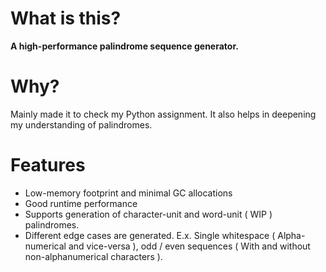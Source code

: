 # What is this?

**A high-performance palindrome sequence generator.**

# Why?
Mainly made it to check my Python assignment. It also helps in deepening my understanding of palindromes.

# Features
- Low-memory footprint and minimal GC allocations
- Good runtime performance
- Supports generation of character-unit and word-unit ( WIP ) palindromes.
- Different edge cases are generated. E.x. Single whitespace ( Alpha-numerical and vice-versa ), odd / even sequences ( With and without non-alphanumerical characters ).
